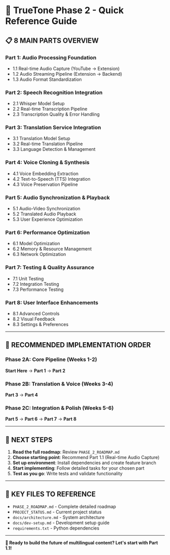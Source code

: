 # 🎯 TrueTone Phase 2 - Quick Reference Guide

## **📋 8 MAIN PARTS OVERVIEW**

### **Part 1: Audio Processing Foundation**
- 1.1 Real-time Audio Capture (YouTube → Extension)
- 1.2 Audio Streaming Pipeline (Extension → Backend)
- 1.3 Audio Format Standardization

### **Part 2: Speech Recognition Integration**
- 2.1 Whisper Model Setup
- 2.2 Real-time Transcription Pipeline
- 2.3 Transcription Quality & Error Handling

### **Part 3: Translation Service Integration**
- 3.1 Translation Model Setup
- 3.2 Real-time Translation Pipeline
- 3.3 Language Detection & Management

### **Part 4: Voice Cloning & Synthesis**
- 4.1 Voice Embedding Extraction
- 4.2 Text-to-Speech (TTS) Integration
- 4.3 Voice Preservation Pipeline

### **Part 5: Audio Synchronization & Playback**
- 5.1 Audio-Video Synchronization
- 5.2 Translated Audio Playback
- 5.3 User Experience Optimization

### **Part 6: Performance Optimization**
- 6.1 Model Optimization
- 6.2 Memory & Resource Management
- 6.3 Network Optimization

### **Part 7: Testing & Quality Assurance**
- 7.1 Unit Testing
- 7.2 Integration Testing
- 7.3 Performance Testing

### **Part 8: User Interface Enhancements**
- 8.1 Advanced Controls
- 8.2 Visual Feedback
- 8.3 Settings & Preferences

---

## **🚀 RECOMMENDED IMPLEMENTATION ORDER**

### **Phase 2A: Core Pipeline (Weeks 1-2)**
**Start Here** → **Part 1** → **Part 2**

### **Phase 2B: Translation & Voice (Weeks 3-4)**
**Part 3** → **Part 4**

### **Phase 2C: Integration & Polish (Weeks 5-6)**
**Part 5** → **Part 6** → **Part 7** → **Part 8**

---

## **🎯 NEXT STEPS**

1. **Read the full roadmap**: Review `PHASE_2_ROADMAP.md`
2. **Choose starting point**: Recommend Part 1.1 (Real-time Audio Capture)
3. **Set up environment**: Install dependencies and create feature branch
4. **Start implementing**: Follow detailed tasks for your chosen part
5. **Test as you go**: Write tests and validate functionality

---

## **📁 KEY FILES TO REFERENCE**

- `PHASE_2_ROADMAP.md` - Complete detailed roadmap
- `PROJECT_STATUS.md` - Current project status
- `docs/architecture.md` - System architecture
- `docs/dev-setup.md` - Development setup guide
- `requirements.txt` - Python dependencies

---

**🎵 Ready to build the future of multilingual content? Let's start with Part 1.1!**
